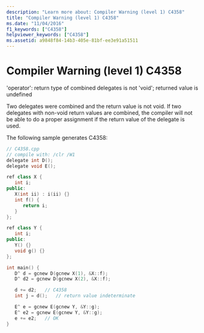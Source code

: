 ```yaml
---
description: "Learn more about: Compiler Warning (level 1) C4358"
title: "Compiler Warning (level 1) C4358"
ms.date: "11/04/2016"
f1_keywords: ["C4358"]
helpviewer_keywords: ["C4358"]
ms.assetid: a9848f84-14b3-405e-81bf-ee3e91a51511
---
```

# Compiler Warning (level 1) C4358

'operator': return type of combined delegates is not 'void'; returned value is undefined

Two delegates were combined and the return value is not void. If two delegates with non-void return values are combined, the compiler will not be able to do a proper assignment if the return value of the delegate is used.

The following sample generates C4358:

```cpp
// C4358.cpp
// compile with: /clr /W1
delegate int D();
delegate void E();

ref class X {
   int i;
public:
   X(int ii) : i(ii) {}
   int f() {
      return i;
   }
};

ref class Y {
   int i;
public:
   Y() {}
   void g() {}
};

int main() {
   D^ d = gcnew D(gcnew X(1), &X::f);
   D^ d2 = gcnew D(gcnew X(2), &X::f);

   d += d2;   // C4358
   int j = d();   // return value indeterminate

   E^ e = gcnew E(gcnew Y, &Y::g);
   E^ e2 = gcnew E(gcnew Y, &Y::g);
   e += e2;   // OK
}
```
